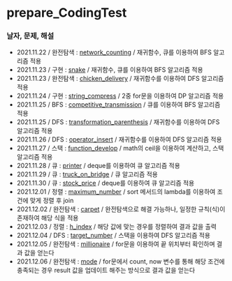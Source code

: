 # prepare_CodingTest

### 날자, 문제, 해설
* 2021.11.22 / 완전탐색 : [network_counting](https://programmers.co.kr/learn/courses/30/lessons/43162) / 재귀함수, 큐를 이용하여 BFS 알고리즘 적용
* 2021.11.23 / 구현 : [snake](https://www.acmicpc.net/problem/3190) / 재귀함수, 큐를 이용하여 BFS 알고리즘 적용
* 2021.11.23 / 완전탐색 : [chicken_delivery](https://www.acmicpc.net/problem/15686) / 재귀함수를 이용하여 DFS 알고리즘 적용
* 2021.11.24 / 구현 : [string_compress](https://programmers.co.kr/learn/courses/30/lessons/60057) / 2중 for문을 이용하여 DP 알고리즘 적용
* 2021.11.25 / BFS : [competitive_transmission](https://www.acmicpc.net/problem/18405) / 큐를 이용하여 BFS 알고리즘 적용
* 2021.11.25 / DFS : [transformation_parenthesis](https://programmers.co.kr/learn/courses/30/lessons/60058) / 재귀함수를 이용하여 DFS 알고리즘 적용
* 2021.11.26 / DFS : [operator_insert](https://www.acmicpc.net/problem/14888) / 재귀함수를 이용하여 DFS 알고리즘 적용
* 2021.11.27 / 스택 : [function_develop](https://programmers.co.kr/learn/courses/30/lessons/42586) / math의 ceil을 이용하여 계산하고, 스택 알고리즘 적용
* 2021.11.28 / 큐 : [printer](https://programmers.co.kr/learn/courses/30/lessons/42587) / deque를 이용하여 큐 알고리즘 적용
* 2021.11.29 / 큐 : [truck_on_bridge](https://programmers.co.kr/learn/courses/30/lessons/42583) / 큐 알고리즘 적용
* 2021.11.30 / 큐 : [stock_price](https://programmers.co.kr/learn/courses/30/lessons/42584) / deque를 이용하여 큐 알고리즘 적용
* 2021.12.01 / 정렬 : [maximum_number](https://programmers.co.kr/learn/courses/30/lessons/42746) / sort 메서드의 lambda를 이용하여 조건에 맞게 정렬 후 join
* 2021.12.02 / 완전탐색 : [carpet](https://programmers.co.kr/learn/courses/30/lessons/42842) / 완전탐색으로 해결 가능하나, 일정한 규칙(식)이 존재하여 해당 식을 적용
* 2021.12.03 / 정렬 : [h_index](https://programmers.co.kr/learn/courses/30/lessons/42747) / 해당 값에 맞는 경우를 정렬하여 결과 값을 출력
* 2021.12.04 / DFS : [target_number](https://programmers.co.kr/learn/courses/30/lessons/43165) / 스택을 이용하여 DFS 알고리즘 적용
* 2021.12.05 / 완전탐색 : [millionaire](https://swexpertacademy.com/main/code/problem/problemDetail.do?problemLevel=2&contestProbId=AV5LrsUaDxcDFAXc&categoryId=AV5LrsUaDxcDFAXc&categoryType=CODE&problemTitle=&orderBy=RECOMMEND_COUNT&selectCodeLang=PYTHON&select-1=2&pageSize=10&pageIndex=1) / for문을 이용하여 끝 위치부터 확인하며 결과 값을 얻는다
* 2021.12.06 / 완전탐색 : [mode](https://swexpertacademy.com/main/code/problem/problemDetail.do?problemLevel=2&contestProbId=AV13zo1KAAACFAYh&categoryId=AV13zo1KAAACFAYh&categoryType=CODE&problemTitle=&orderBy=RECOMMEND_COUNT&selectCodeLang=PYTHON&select-1=2&pageSize=10&pageIndex=1&&&&&&&&&&) / for문에서 count, now 변수를 통해 해당 조건에 충족되는 경우 result 값을 업데이트 해주는 방식으로 결과 값을 얻는다
